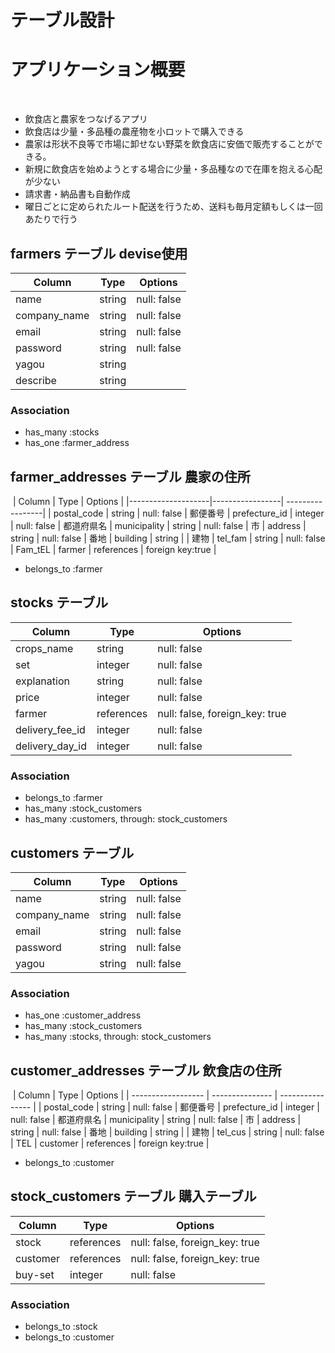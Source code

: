 # テーブル設計


# アプリケーション概要
​
- 飲食店と農家をつなげるアプリ
- 飲食店は少量・多品種の農産物を小ロットで購入できる
- 農家は形状不良等で市場に卸せない野菜を飲食店に安価で販売することができる。
- 新規に飲食店を始めようとする場合に少量・多品種なので在庫を抱える心配が少ない
- 請求書・納品書も自動作成
- 曜日ごとに定められたルート配送を行うため、送料も毎月定額もしくは一回あたりで行う


## farmers テーブル  devise使用

| Column       | Type       | Options     |
| ------------ | ---------- | ----------- |
| name         | string     | null: false |
| company_name | string     | null: false | 会社名
| email        | string     | null: false |
| password     | string     | null: false |
| yagou        | string     |             | 
| describe     | string     |             | 説明





### Association

- has_many :stocks
- has_one :farmer_address




## farmer_addresses テーブル   農家の住所
​
| Column             | Type            | Options          |
|--------------------|-----------------| -----------------|
| postal_code        | string          | null: false      | 郵便番号
| prefecture_id      | integer         | null: false      | 都道府県名
| municipality       | string          | null: false      | 市
| address            | string          | null: false      | 番地
| building           | string          |                  | 建物
| tel_fam            | string          | null: false      | Fam_tEL
| farmer             | references      | foreign key:true | 

- belongs_to :farmer




## stocks テーブル

| Column             | Type       | Options                           |
| -----------------  | ---------  | --------------------------------- |
| crops_name         | string     | null: false                       | 農作物の名前
| set                | integer    | null: false                       | 何セットあるか
| explanation        | string     | null: false                       | 農作物の説明
| price              | integer    | null: false                       |
| farmer             | references | null: false, foreign_key: true    |
| delivery_fee_id    | integer    | null: false                       | 送料
| delivery_day_id    | integer    | null: false                       | 




### Association

- belongs_to :farmer
- has_many :stock_customers
- has_many :customers, through: stock_customers



## customers テーブル

| Column             | Type       | Options     |
| -----------------  | ---------- | ------------|
| name               | string     | null: false |
| company_name       | string     | null: false | 株式会社
| email              | string     | null: false |
| password           | string     | null: false |
| yagou              | string     | null: false | 店名


### Association

- has_one :customer_address
- has_many :stock_customers
- has_many :stocks, through: stock_customers




## customer_addresses テーブル   飲食店の住所
​
| Column             | Type            | Options          |
| ------------------ | --------------- | ---------------- |
| postal_code        | string          | null: false      | 郵便番号
| prefecture_id      | integer         | null: false      | 都道府県名
| municipality       | string          | null: false      | 市
| address            | string          | null: false      | 番地
| building           | string          |                  | 建物
| tel_cus            | string          | null: false      | TEL
| customer           | references      | foreign key:true | 

- belongs_to :customer


## stock_customers テーブル  購入テーブル

| Column    | Type       | Options                        |
| ------    | ---------- | ------------------------------ |
| stock     | references | null: false, foreign_key: true |
| customer  | references | null: false, foreign_key: true |
| buy-set   | integer    | null: false                    |





### Association

- belongs_to :stock
- belongs_to :customer